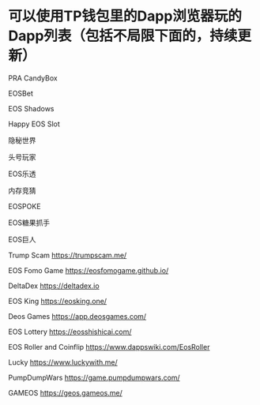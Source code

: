 # 可以使用TP钱包里的Dapp浏览器玩的Dapp列表（包括不局限下面的，持续更新）
PRA CandyBox

EOSBet

EOS Shadows

Happy EOS Slot

隐秘世界

头号玩家

EOS乐透

内存竞猜

EOSPOKE

EOS糖果抓手

EOS巨人

Trump Scam https://trumpscam.me/

EOS Fomo Game https://eosfomogame.github.io/

DeltaDex https://deltadex.io

EOS King https://eosking.one/

Deos Games https://app.deosgames.com/

EOS Lottery https://eosshishicai.com/

EOS Roller and Coinflip https://www.dappswiki.com/EosRoller

Lucky https://www.luckywith.me/

PumpDumpWars https://game.pumpdumpwars.com/

GAMEOS https://geos.gameos.me/